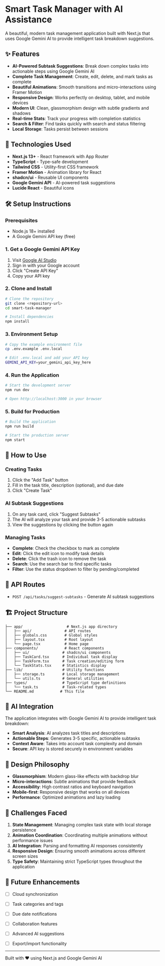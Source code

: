 # Smart Task Manager with AI Assistance

A beautiful, modern task management application built with Next.js that uses Google Gemini AI to provide intelligent task breakdown suggestions.

## ✨ Features

- **AI-Powered Subtask Suggestions**: Break down complex tasks into actionable steps using Google Gemini AI
- **Complete Task Management**: Create, edit, delete, and mark tasks as complete
- **Beautiful Animations**: Smooth transitions and micro-interactions using Framer Motion
- **Responsive Design**: Works perfectly on desktop, tablet, and mobile devices
- **Modern UI**: Clean, glassmorphism design with subtle gradients and shadows
- **Real-time Stats**: Track your progress with completion statistics
- **Search & Filter**: Find tasks quickly with search and status filtering
- **Local Storage**: Tasks persist between sessions

## 🚀 Technologies Used

- **Next.js 13+** - React framework with App Router
- **TypeScript** - Type-safe development
- **Tailwind CSS** - Utility-first CSS framework
- **Framer Motion** - Animation library for React
- **shadcn/ui** - Reusable UI components
- **Google Gemini API** - AI-powered task suggestions
- **Lucide React** - Beautiful icons

## 🛠️ Setup Instructions

### Prerequisites

- Node.js 18+ installed
- A Google Gemini API key (free)

### 1. Get a Google Gemini API Key

1. Visit [Google AI Studio](https://aistudio.google.com/app/apikey)
2. Sign in with your Google account
3. Click "Create API Key"
4. Copy your API key

### 2. Clone and Install

```bash
# Clone the repository
git clone <repository-url>
cd smart-task-manager

# Install dependencies
npm install
```

### 3. Environment Setup

```bash
# Copy the example environment file
cp .env.example .env.local

# Edit .env.local and add your API key
GEMINI_API_KEY=your_gemini_api_key_here
```

### 4. Run the Application

```bash
# Start the development server
npm run dev

# Open http://localhost:3000 in your browser
```

### 5. Build for Production

```bash
# Build the application
npm run build

# Start the production server
npm start
```

## 🎯 How to Use

### Creating Tasks
1. Click the "Add Task" button
2. Fill in the task title, description (optional), and due date
3. Click "Create Task"

### AI Subtask Suggestions
1. On any task card, click "Suggest Subtasks"
2. The AI will analyze your task and provide 3-5 actionable subtasks
3. View the suggestions by clicking the button again

### Managing Tasks
- **Complete**: Check the checkbox to mark as complete
- **Edit**: Click the edit icon to modify task details
- **Delete**: Click the trash icon to remove the task
- **Search**: Use the search bar to find specific tasks
- **Filter**: Use the status dropdown to filter by pending/completed

## 🔧 API Routes

- `POST /api/tasks/suggest-subtasks` - Generate AI subtask suggestions

## 🏗️ Project Structure

```
├── app/                    # Next.js app directory
│   ├── api/               # API routes
│   ├── globals.css        # Global styles
│   ├── layout.tsx         # Root layout
│   └── page.tsx           # Home page
├── components/            # React components
│   ├── ui/               # shadcn/ui components
│   ├── TaskCard.tsx      # Individual task display
│   ├── TaskForm.tsx      # Task creation/editing form
│   └── TaskStats.tsx     # Statistics display
├── lib/                  # Utility functions
│   ├── storage.ts        # Local storage management
│   └── utils.ts          # General utilities
├── types/                # TypeScript type definitions
│   └── task.ts           # Task-related types
└── README.md            # This file
```

## 🤖 AI Integration

The application integrates with Google Gemini AI to provide intelligent task breakdown:

- **Smart Analysis**: AI analyzes task titles and descriptions
- **Actionable Steps**: Generates 3-5 specific, actionable subtasks
- **Context Aware**: Takes into account task complexity and domain
- **Secure**: API key is stored securely in environment variables

## 🎨 Design Philosophy

- **Glassmorphism**: Modern glass-like effects with backdrop blur
- **Micro-interactions**: Subtle animations that provide feedback
- **Accessibility**: High contrast ratios and keyboard navigation
- **Mobile-first**: Responsive design that works on all devices
- **Performance**: Optimized animations and lazy loading

## 🧩 Challenges Faced

1. **State Management**: Managing complex task state with local storage persistence
2. **Animation Coordination**: Coordinating multiple animations without performance issues
3. **AI Integration**: Parsing and formatting AI responses consistently
4. **Responsive Design**: Ensuring smooth animations across different screen sizes
5. **Type Safety**: Maintaining strict TypeScript types throughout the application

## 🚀 Future Enhancements

- [ ] Cloud synchronization
- [ ] Task categories and tags
- [ ] Due date notifications
- [ ] Collaboration features
- [ ] Advanced AI suggestions
- [ ] Export/import functionality


---

Built with ❤️ using Next.js and Google Gemini AI